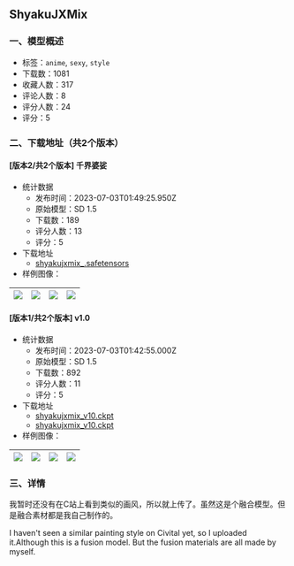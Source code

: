 ## ShyakuJXMix
### 一、模型概述

- 标签：`anime`, `sexy`, `style`
- 下载数：1081
- 收藏人数：317
- 评论人数：8
- 评分人数：24
- 评分：5

### 二、下载地址（共2个版本）

#### [版本2/共2个版本] 千界婆娑

- 统计数据
  - 发布时间：2023-07-03T01:49:25.950Z
  - 原始模型：SD 1.5
  - 下载数：189
  - 评分人数：13
  - 评分：5
- 下载地址
  - [shyakujxmix_.safetensors](https://civitai.com/api/download/models/109132)
- 样例图像：

| <img src="https://image.civitai.com/xG1nkqKTMzGDvpLrqFT7WA/7977b4bd-6bbc-4652-802c-96de692cf292/width=450/1383518.jpeg" /> | <img src="https://image.civitai.com/xG1nkqKTMzGDvpLrqFT7WA/c9bf5ab9-62ab-430f-9960-4f9d98e9d0f5/width=450/1383521.jpeg" /> | <img src="https://image.civitai.com/xG1nkqKTMzGDvpLrqFT7WA/c528ca6b-62b6-431b-a836-07d7c56c5f79/width=450/1383520.jpeg" /> | <img src="https://image.civitai.com/xG1nkqKTMzGDvpLrqFT7WA/8e9da328-e0b3-4f7f-ad00-01de1a66c2c8/width=450/1383524.jpeg" /> |
| ---- | ---- | ---- | ---- |

#### [版本1/共2个版本] v1.0

- 统计数据
  - 发布时间：2023-07-03T01:42:55.000Z
  - 原始模型：SD 1.5
  - 下载数：892
  - 评分人数：11
  - 评分：5
- 下载地址
  - [shyakujxmix_v10.ckpt](https://civitai.com/api/download/models/92531)
  - [shyakujxmix_v10.ckpt](https://civitai.com/api/download/models/92531?type=Model&format=PickleTensor&size=full&fp=fp32)
- 样例图像：

| <img src="https://image.civitai.com/xG1nkqKTMzGDvpLrqFT7WA/9124efe9-79f1-497e-8577-9f6c0c63a758/width=450/1105807.jpeg" /> | <img src="https://image.civitai.com/xG1nkqKTMzGDvpLrqFT7WA/305fbdda-04fa-40c2-b75e-c2ab37af505e/width=450/1105808.jpeg" /> | <img src="https://image.civitai.com/xG1nkqKTMzGDvpLrqFT7WA/307c1eb1-9919-4829-a982-469d1d61ee21/width=450/1086791.jpeg" /> | <img src="https://image.civitai.com/xG1nkqKTMzGDvpLrqFT7WA/8680b22d-9667-4043-9d0e-63ef52d1b0d5/width=450/1086813.jpeg" /> |
| ---- | ---- | ---- | ---- |


### 三、详情
<p>我暂时还没有在C站上看到类似的画风，所以就上传了。虽然这是个融合模型。但是融合素材都是我自己制作的。</p><p>I haven't seen a similar painting style on Civital yet, so I uploaded it.Although this is a fusion model. But the fusion materials are all made by myself.</p>